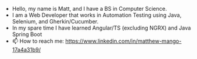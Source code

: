 - Hello, my name is Matt, and I have a BS in Computer Science.
- I am a Web Developer that works in Automation Testing using Java, Selenium, and Gherkin/Cucumber.
- In my spare time I have learned Angular/TS (excluding NGRX) and Java Spring Boot
- 📫 How to reach me: https://www.linkedin.com/in/matthew-mango-17a4a31b9/
